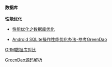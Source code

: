 #### 数据库

**性能优化**

- [性能优化之数据库优化](http://www.trinea.cn/android/database-performance/)

- <a href="http://lcodecorex.github.io/2016/08/12/Android%20SQLite%E6%93%8D%E4%BD%9C%E6%80%A7%E8%83%BD%E4%BC%98%E5%8C%96%E5%8A%9E%E6%B3%95(%E5%8F%82%E8%80%83GreenDao)" target="_blank">Android SQLite操作性能优化办法-参考GreenDao</a>

[ORM数据库对比](http://greenrobot.org/android/android-orm-performance-in-2015/)

[GreenDao源码解析](http://blog.csdn.net/u010687392/article/details/48465315)